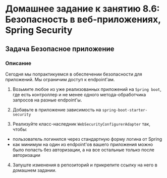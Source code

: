 # Домашнее задание к занятию 8.6: Безопасность в веб-приложениях, Spring Security

## Задача Безопасное приложение

### Описание

Сегодня мы попрактикуемся в обеспечении безопасности для приложений. Мы ограничим доступ к endpoint'ам.

1. Возьмите любое из уже реализованных приложений на `Spring boot`, где есть контроллер и не менее одного метода-обработчика запросов на разные endpoint'ы.

2. Добавьте в приложение зависимость на `spring-boot-starter-security`

3. Реализуйте класс-наследник `WebSecurityConfigurerAdapter` так, чтобы:
- пользователь логинился через стандартную форму логина от Spring
- как минимум на один из endpoint'ов вашего приложения можно было попасть без авторизации, а на все остальные только после авторизации

4. Запуште изменения в репозиторий и прикрепите ссылку на него в домашнем задании.